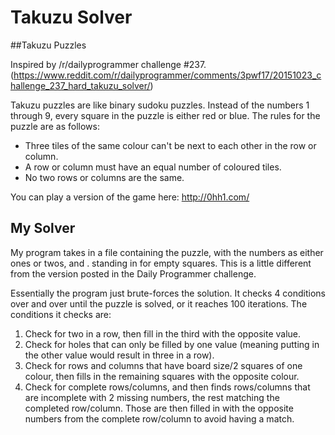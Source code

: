 # Takuzu Solver

##Takuzu Puzzles

Inspired by /r/dailyprogrammer challenge #237. (https://www.reddit.com/r/dailyprogrammer/comments/3pwf17/20151023_challenge_237_hard_takuzu_solver/)

Takuzu puzzles are like binary sudoku puzzles. Instead of the numbers 1 through 9, every square in the puzzle is either red or blue. The rules for the puzzle are as follows:
 - Three tiles of the same colour can't be next to each other in the row or column.
 - A row or column must have an equal number of coloured tiles.
 - No two rows or columns are the same.

You can play a version of the game here: http://0hh1.com/

## My Solver

My program takes in a file containing the puzzle, with the numbers as either ones or twos, and . standing in for empty squares. This is a little different from the version posted in the Daily Programmer challenge. 

Essentially the program just brute-forces the solution. It checks 4 conditions over and over until the puzzle is solved, or it reaches 100 iterations. The conditions it checks are:
 1. Check for two in a row, then fill in the third with the opposite value.
 2. Check for holes that can only be filled by one value (meaning putting in the other value would result in three in a row).
 3. Check for rows and columns that have board size/2 squares of one colour, then fills in the remaining squares with the opposite colour.
 4. Check for complete rows/columns, and then finds rows/columns that are incomplete with 2 missing numbers, the rest matching the completed row/column. Those are then filled in with the opposite numbers from the complete row/column to avoid having a match.

